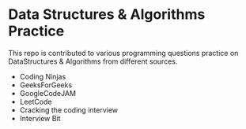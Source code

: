 # Data Structures & Algorithms Practice

This repo is contributed to various programming questions practice on DataStructures & Algorithms from different sources.

  - Coding Ninjas
  - GeeksForGeeks
  - GoogleCodeJAM
  - LeetCode
  - Cracking the coding interview
  - Interview Bit
